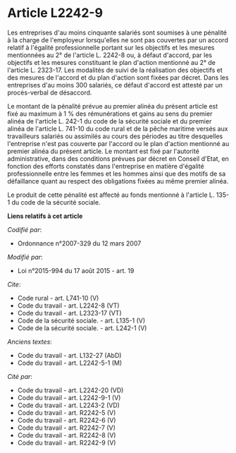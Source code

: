 # Article L2242-9

Les entreprises d'au moins cinquante salariés sont soumises à une pénalité à la charge de l'employeur lorsqu'elles ne sont
pas couvertes par un accord relatif à l'égalité professionnelle portant sur les objectifs et les mesures mentionnées au 2° de
l'article L. 2242-8 ou, à défaut d'accord, par les objectifs et les mesures constituant le plan d'action mentionné au 2° de
l'article L. 2323-17. Les modalités de suivi de la réalisation des objectifs et des mesures de l'accord et du plan d'action
sont fixées par décret. Dans les entreprises d'au moins 300 salariés, ce défaut d'accord est attesté par un procès-verbal de
désaccord. 

Le montant de la pénalité prévue au premier alinéa du présent article est fixé au maximum à 1 % des rémunérations et gains au
sens du premier alinéa de l'article L. 242-1 du code de la sécurité sociale et du premier alinéa de l'article L. 741-10 du
code rural et de la pêche maritime versés aux travailleurs salariés ou assimilés au cours des périodes au titre desquelles
l'entreprise n'est pas couverte par l'accord ou le plan d'action mentionné au premier alinéa du présent article. Le montant
est fixé par l'autorité administrative, dans des conditions prévues par décret en Conseil d'Etat, en fonction des efforts
constatés dans l'entreprise en matière d'égalité professionnelle entre les femmes et les hommes ainsi que des motifs de sa
défaillance quant au respect des obligations fixées au même premier alinéa. 

Le produit de cette pénalité est affecté au fonds mentionné à l'article L. 135-1 du code de la sécurité sociale.

**Liens relatifs à cet article**

_Codifié par_:

  - Ordonnance n°2007-329 du 12 mars 2007

_Modifié par_:

  - Loi n°2015-994 du 17 août 2015 - art. 19

_Cite_:

  - Code rural - art. L741-10 (V)
  - Code du travail - art. L2242-8 (VT)
  - Code du travail - art. L2323-17 (VT)
  - Code de la sécurité sociale. - art. L135-1 (V)
  - Code de la sécurité sociale. - art. L242-1 (V)

_Anciens textes_:

  - Code du travail - art. L132-27 (AbD)
  - Code du travail - art. L2242-5-1 (M)

_Cité par_:

  - Code du travail - art. L2242-20 (VD)
  - Code du travail - art. L2242-9-1 (V)
  - Code du travail - art. L2243-2 (VD)
  - Code du travail - art. R2242-5 (V)
  - Code du travail - art. R2242-6 (V)
  - Code du travail - art. R2242-7 (V)
  - Code du travail - art. R2242-8 (V)
  - Code du travail - art. R2242-9 (V)
